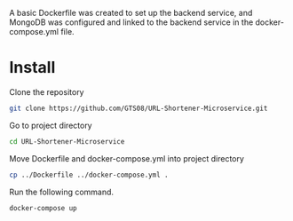 A basic Dockerfile was created to set up the backend service, and MongoDB was configured and linked to the backend service in the docker-compose.yml file.

# Install

 Clone the repository
   ```bash
   git clone https://github.com/GTS08/URL-Shortener-Microservice.git
   ```
 Go to project directory
   ```bash
   cd URL-Shortener-Microservice
   ```
 Move Dockerfile and docker-compose.yml into project directory
   ```bash
   cp ../Dockerfile ../docker-compose.yml .
   ```

 Run the following command.
   ```bash
   docker-compose up

